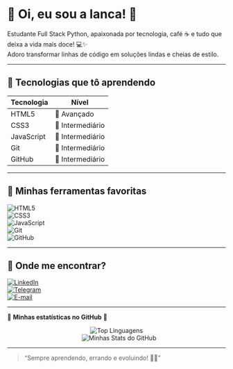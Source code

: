 # 🌸 Oi, eu sou a Ianca! 🌸

Estudante Full Stack Python, apaixonada por tecnologia, café ☕ e tudo que deixa a vida mais doce! 💻✨  
Adoro transformar linhas de código em soluções lindas e cheias de estilo.

---

## 🚀 Tecnologias que tô aprendendo

| Tecnologia  | Nível             |
|-------------|-------------------|
| HTML5       | 🌷 Avançado        |
| CSS3        | 🌸 Intermediário    |
| JavaScript  | 🌼 Intermediário    |
| Git         | 🌻 Intermediário    |
| GitHub      | 🌺 Intermediário    |

---

## 🎀 Minhas ferramentas favoritas

![HTML5](https://img.shields.io/badge/-HTML5-FF6F91?style=for-the-badge&logo=html5&logoColor=white)  
![CSS3](https://img.shields.io/badge/-CSS3-FF9671?style=for-the-badge&logo=css3&logoColor=white)  
![JavaScript](https://img.shields.io/badge/-JavaScript-FFC75F?style=for-the-badge&logo=javascript&logoColor=black)  
![Git](https://img.shields.io/badge/-Git-F9F871?style=for-the-badge&logo=git&logoColor=black)  
![GitHub](https://img.shields.io/badge/-GitHub-C7CEEA?style=for-the-badge&logo=github&logoColor=black)  

---

## 🌷 Onde me encontrar?

[![LinkedIn](https://img.shields.io/badge/-LinkedIn-FF6F91?style=for-the-badge&logo=linkedin&logoColor=white)](https://linkedin.com/in/ianca)  
[![Telegram](https://img.shields.io/badge/-Telegram-FF9671?style=for-the-badge&logo=telegram&logoColor=white)](https://t.me/ianca)  
[![E-mail](https://img.shields.io/badge/-E-mail-D14836?style=for-the-badge&logo=gmail&logoColor=white)](mailto:iancalaurentino@gmail.com)

---
🌸 **Minhas estatísticas no GitHub** 🌸

<div align="center">

![Top Linguagens](https://github-readme-stats.vercel.app/api/top-langs/?username=iancaTino&layout=compact&theme=tokyonight)  
&nbsp;&nbsp;
![Minhas Stats do GitHub](https://github-readme-stats.vercel.app/api?username=iancaTino&show_icons=true&theme=tokyonight)

</div>

---

> “Sempre aprendendo, errando e evoluindo! 💖✨”
